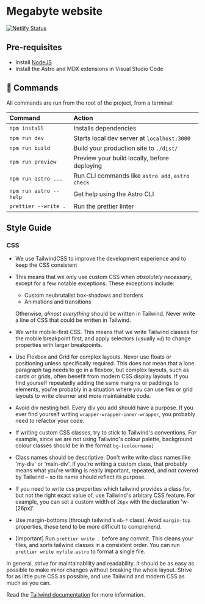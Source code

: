 # Megabyte website
[![Netlify Status](https://api.netlify.com/api/v1/badges/0a2fff49-4374-4956-bb9d-065c32c4c98c/deploy-status)](https://app.netlify.com/sites/megabyte-website/deploys)

## Pre-requisites
* Install [NodeJS](https://nodejs.org/en/download)
* Install the Astro and MDX extensions in Visual Studio Code

## 🧞 Commands

All commands are run from the root of the project, from a terminal:

| Command                | Action                                           |
| :--------------------- | :----------------------------------------------- |
| `npm install`          | Installs dependencies                            |
| `npm run dev`          | Starts local dev server at `localhost:3000`      |
| `npm run build`        | Build your production site to `./dist/`          |
| `npm run preview`      | Preview your build locally, before deploying     |
| `npm run astro ...`    | Run CLI commands like `astro add`, `astro check` |
| `npm run astro --help` | Get help using the Astro CLI                     |
| `prettier --write .`   | Run the prettier linter                          |

## Style Guide

### CSS

- We use TailwindCSS to improve the development experience and to keep the CSS consistent

- This means that we only use custom CSS when _absolutely necessary_, except for a few notable exceptions. These exceptions include:
  - Custom neubrutalist box-shadows and borders
  - Animations and transitions
   
   Otherwise, _almost everything_ should be written in Tailwind. Never write a line of CSS that could be written in Tailwind.
   
- We write mobile-first CSS. This means that we write Tailwind classes for the mobile breakpoint first, and apply selectors (usually `md`) to change properties with larger breakpoints.

- Use Flexbox and Grid for complex layouts. Never use floats or positioning unless specifically required. This does not mean that a lone paragraph tag needs to go in a flexbox, but complex layouts, such as cards or grids, often benefit from modern CSS display layouts. If you find yourself repeatedly adding the same margins or paddings to elements, you're probably in a situation where you can use flex or grid layouts to write clearner and more maintainable code.

- Avoid div nesting hell. Every div you add should have a purpose. If you ever find yourself writing `wrapper-wrapper-inner-wrapper`, you probably need to refactor your code.

- If writing custom CSS classes, try to stick to Tailwind's conventions. For example, since we are not using Tailwind's colour palette, background colour classes should be in the format `bg-[colourname]`

- Class names should be descriptive. Don't write write class names like 'my-div' or 'main-div'. If you're writing a custom class, that probably means what you're writing is really important, repeated, and not covered by Tailwind – so its name should reflect its purpose.

- If you need to write css properties which tailwind provides a class for, but not the right exact value of, use Tailwind's arbitary CSS feature. For example, you can set a custom width of `26px` with the declaration 'w-[26px]'.

- Use margin-bottoms (through tailwind's `mb-*` class). Avoid `margin-top` properties, those tend to be more difficult to comprehend.

- \[Important] Run `prettier write .` before any commit. This cleans your files, and sorts tailwind classes in a consistent order. You can run `prettier write myfile.astro` to format a single file.

 In general, strive for maintainability and readability. It should be as easy as possible to make minor changes without breaking the whole layout. Strive for as little pure CSS as possible, and use Tailwind and modern CSS as much as you can.

Read the [Tailwind documentation](https://tailwindcss.com/docs) for more information.
